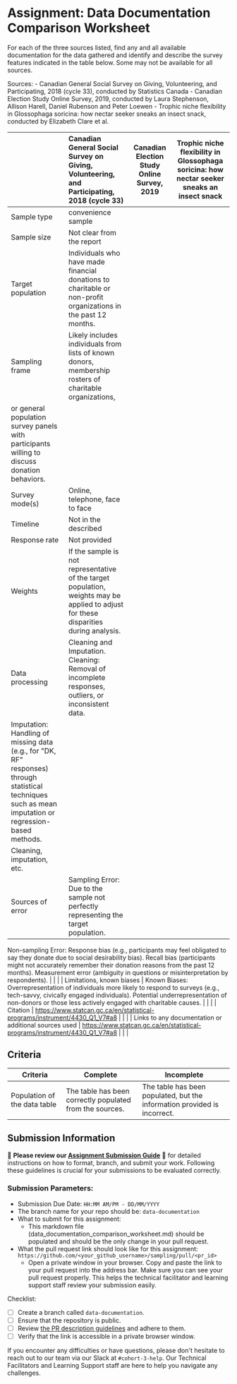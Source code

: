 # Assignment: Data Documentation Comparison Worksheet

For each of the three sources listed, find any and all available documentation for the data gathered and identify and describe the survey features indicated in the table below. Some may not be available for all sources.

Sources: - Canadian General Social Survey on Giving, Volunteering, and Participating, 2018 (cycle 33), conducted by Statistics Canada - Canadian Election Study Online Survey, 2019, conducted by Laura Stephenson, Allison Harell, Daniel Rubenson and Peter Loewen - Trophic niche flexibility in Glossophaga soricina: how nectar seeker sneaks an insect snack, conducted by Elizabeth Clare et al.

|                                                       | Canadian General Social Survey on Giving, Volunteering, and Participating, 2018 (cycle 33) | Canadian Election Study Online Survey, 2019 | Trophic niche flexibility in Glossophaga soricina: how nectar seeker sneaks an insect snack |
|----------------|:--------------------|----------------|---------------------|
| Sample type                                           | convenience sample                                                                                           |                                             |                                                                                             |
| Sample size                                           |    Not clear from the report                                                                                        |                                             |                                                                                             |
| Target population                                     |   Individuals who have made financial donations to charitable or non-profit organizations in the past 12 months.                                                                                         |                                             |                                                                                             |
| Sampling frame                                        |  Likely includes individuals from lists of known donors, membership rosters of charitable organizations, 
or general population survey panels with participants willing to discuss donation behaviors.                                                                                          |                                             |                                                                                             |
| Survey mode(s)                                        |  Online, telephone, face to face                                                                                          |                                             |                                                                                             |
| Timeline                                              | Not in the described                                                                                           |                                             |                                                                                             |
| Response rate                                         |  Not provided                                                                                          |                                             |                                                                                             |
| Weights                                               |  If the sample is not representative of the target population, weights may be applied to adjust for these disparities during analysis.                                                                                          |                                             |                                                                                             |
| Data processing                                       |  Cleaning and Imputation. Cleaning: Removal of incomplete responses, outliers, or inconsistent data.
Imputation: Handling of missing data (e.g., for "DK, RF" responses) through statistical techniques such as mean imputation or regression-based methods.                                                                                       |                                             |                                                                                             |
| Cleaning, imputation, etc.                            |                                                                                            |                                             |                                                                                             |
| Sources of error                                      |  Sampling Error: Due to the sample not perfectly representing the target population.
Non-sampling Error:
Response bias (e.g., participants may feel obligated to say they donate due to social desirability bias).
Recall bias (participants might not accurately remember their donation reasons from the past 12 months).
Measurement error (ambiguity in questions or misinterpretation by respondents).                                                                                          |                                             |                                                                                             |
| Limitations, known biases                             |     Known Biases:
Overrepresentation of individuals more likely to respond to surveys (e.g., tech-savvy, civically engaged individuals).
Potential underrepresentation of non-donors or those less actively engaged with charitable causes.                                                                                       |                                             |                                                                                             |
| Citation                                              |  https://www.statcan.gc.ca/en/statistical-programs/instrument/4430_Q1_V7#a8                                                                                          |                                             |                                                                                             |
| Links to any documentation or additional sources used |     https://www.statcan.gc.ca/en/statistical-programs/instrument/4430_Q1_V7#a8                                                                                         |                                             |                                                                                             |

## Criteria

|Criteria|Complete|Incomplete|
|--------|----|----|
|Population of the data table|The table has been correctly populated from the sources.|The table has been populated, but the information provided is incorrect.|

## Submission Information

🚨 **Please review our [Assignment Submission Guide](https://github.com/UofT-DSI/onboarding/blob/main/onboarding_documents/submissions.md)** 🚨 for detailed instructions on how to format, branch, and submit your work. Following these guidelines is crucial for your submissions to be evaluated correctly.

### Submission Parameters:
* Submission Due Date: `HH:MM AM/PM - DD/MM/YYYY`
* The branch name for your repo should be: `data-documentation`
* What to submit for this assignment:
     * This markdown file (data_documentation_comparison_worksheet.md) should be populated and should be the only change in your pull request.
* What the pull request link should look like for this assignment: `https://github.com/<your_github_username>/sampling/pull/<pr_id>`
     * Open a private window in your browser. Copy and paste the link to your pull request into the address bar. Make sure you can see your pull request properly. This helps the technical facilitator and learning support staff review your submission easily.

Checklist:
- [ ] Create a branch called `data-documentation`.
- [ ] Ensure that the repository is public.
- [ ] Review [the PR description guidelines](https://github.com/UofT-DSI/onboarding/blob/main/onboarding_documents/submissions.md#guidelines-for-pull-request-descriptions) and adhere to them.
- [ ] Verify that the link is accessible in a private browser window.

If you encounter any difficulties or have questions, please don't hesitate to reach out to our team via our Slack at `#cohort-3-help`. Our Technical Facilitators and Learning Support staff are here to help you navigate any challenges.
